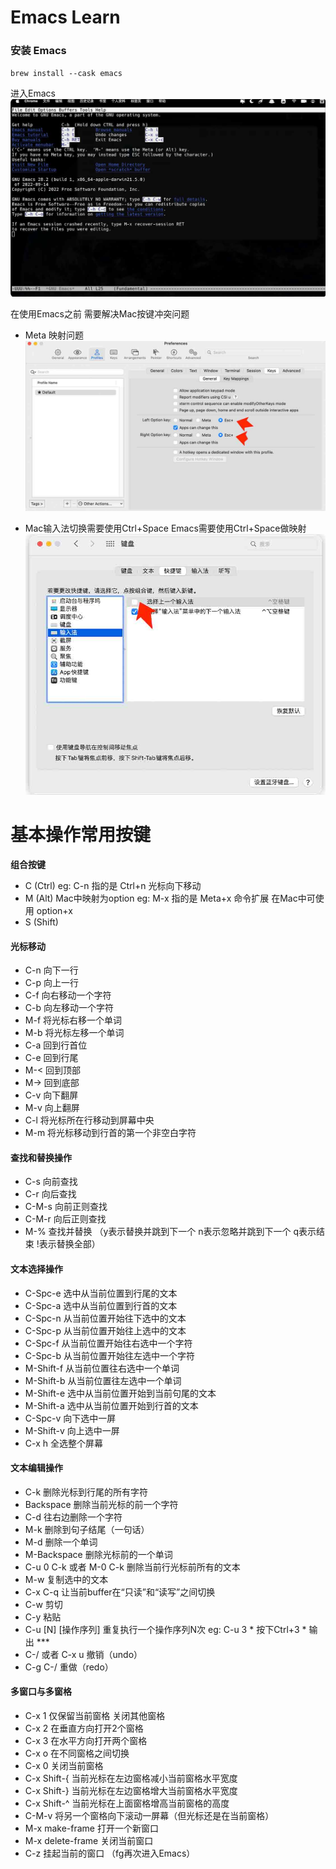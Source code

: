 # Emacs Learn

### 安装 Emacs
`brew install --cask emacs`

进入Emacs
![Emacs 初始化界面](./pics/1.jpg)

在使用Emacs之前 需要解决Mac按键冲突问题

- Meta 映射问题 
![Emacs Meta按键映射修改按键](./pics/2.jpg)

- Mac输入法切换需要使用Ctrl+Space Emacs需要使用Ctrl+Space做映射 
![Emacs Ctrl+Space按键映射修改按键 只需要取消勾选选项](./pics/3.jpg)

# 基本操作常用按键

**组合按键**
- C (Ctrl) eg: C-n 指的是 Ctrl+n 光标向下移动
- M (Alt) Mac中映射为option eg: M-x 指的是 Meta+x 命令扩展 在Mac中可使用 option+x
- S (Shift)

#### 光标移动

- C-n 向下一行
- C-p 向上一行
- C-f 向右移动一个字符
- C-b 向左移动一个字符
- M-f 将光标右移一个单词
- M-b 将光标左移一个单词
- C-a 回到行首位
- C-e 回到行尾
- M-< 回到顶部
- M-> 回到底部
- C-v 向下翻屏
- M-v 向上翻屏
- C-l 将光标所在行移动到屏幕中央
- M-m 将光标移动到行首的第一个非空白字符

#### 查找和替换操作

- C-s 向前查找
- C-r 向后查找
- C-M-s 向前正则查找
- C-M-r 向后正则查找
- M-% 查找并替换 （y表示替换并跳到下一个 n表示忽略并跳到下一个 q表示结束 !表示替换全部）

#### 文本选择操作

- C-Spc-e 选中从当前位置到行尾的文本
- C-Spc-a 选中从当前位置到行首的文本
- C-Spc-n 从当前位置开始往下选中的文本
- C-Spc-p 从当前位置开始往上选中的文本
- C-Spc-f 从当前位置开始往右选中一个字符
- C-Spc-b 从当前位置开始往左选中一个字符
- M-Shift-f 从当前位置往右选中一个单词
- M-Shift-b 从当前位置往左选中一个单词
- M-Shift-e 选中从当前位置开始到当前句尾的文本
- M-Shift-a 选中从当前位置开始到行首的文本
- C-Spc-v 向下选中一屏
- M-Shift-v 向上选中一屏
- C-x h 全选整个屏幕

#### 文本编辑操作

- C-k 删除光标到行尾的所有字符
- Backspace 删除当前光标的前一个字符
- C-d 往右边删除一个字符
- M-k 删除到句子结尾（一句话）
- M-d 删除一个单词
- M-Backspace 删除光标前的一个单词
- C-u 0 C-k 或者 M-0 C-k 删除当前行光标前所有的文本
- M-w 复制选中的文本
- C-x C-q 让当前buffer在“只读”和“读写”之间切换
- C-w 剪切
- C-y 粘贴
- C-u [N] [操作序列] 重复执行一个操作序列N次 eg: C-u 3 * 按下Ctrl+3 * 输出 ***
- C-/ 或者 C-x u 撤销（undo）
- C-g C-/ 重做（redo）

#### 多窗口与多窗格

- C-x 1 仅保留当前窗格 关闭其他窗格
- C-x 2 在垂直方向打开2个窗格
- C-x 3 在水平方向打开两个窗格
- C-x o 在不同窗格之间切换
- C-x 0 关闭当前窗格
- C-x Shift-{ 当前光标在左边窗格减小当前窗格水平宽度
- C-x Shift-} 当前光标在左边窗格增大当前窗格水平宽度
- C-x Shift-^ 当前光标在上面窗格增高当前窗格的高度
- C-M-v 将另一个窗格向下滚动一屏幕（但光标还是在当前窗格）
- M-x make-frame 打开一个新窗口
- M-x delete-frame 关闭当前窗口
- C-z 挂起当前的窗口 （fg再次进入Emacs）

